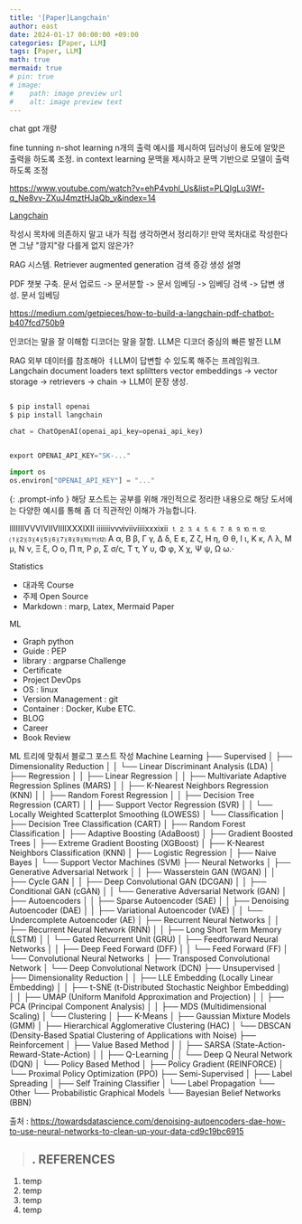 ```yaml
---
title: '[Paper]Langchain'
author: east
date: 2024-01-17 00:00:00 +09:00
categories: [Paper, LLM]
tags: [Paper, LLM]
math: true
mermaid: true
# pin: true
# image:
#    path: image preview url
#    alt: image preview text
---
```


chat gpt 개량

fine tunning
n-shot learning n개의 출력 예시를 제시하여 딥러닝이 용도에 알맞은 출력을 하도록 조정.
in context learning 문맥을 제시하고 문맥 기반으로 모델이 출력하도록 조정



https://www.youtube.com/watch?v=ehP4vphl_Us&list=PLQIgLu3Wf-q_Ne8vv-ZXuJ4mztHJaQb_v&index=14

[Langchain](https://revf.tistory.com/280)

작성시 목차에 의존하지 말고 내가 직접 생각하면서 정리하기!
만약 목차대로 작성한다면 그냥 "깜지"랑 다를게 없지 않은가?

RAG 시스템.
Retriever augmented generation 검색 증강 생성 설명

PDF 챗봇 구축.
문서 업로드 -> 문서분할 -> 문서 임베딩 -> 임베딩 검색 -> 답변 생성.
문서 임베딩

https://medium.com/getpieces/how-to-build-a-langchain-pdf-chatbot-b407fcd750b9


인코더는 말을 잘 이해함
디코더는 말을 잘함. LLM은 디코더 중심의 빠른 발전
LLM 


RAG 외부 데이터를 참조해아 ㅕLLM이 답변할 수 있도록 해주는 프레임워크.
Langchain
document loaders text spliltters vector embeddings -> vector storage -> retrievers -> chain -> LLM이 문장 생성.

```python

$ pip install openai
$ pip install langchain

chat = ChatOpenAI(openai_api_key=openai_api_key)


export OPENAI_API_KEY="SK-..."

import os
os.environ["OPENAI_API_KEY"] = "..."

```



{: .prompt-info }
해당 포스트는 공부를 위해 개인적으로 정리한 내용으로 해당 도서에는 다양한 예시를 통해 좀 더 직관적인 이해가 가능합니다.

ⅠⅡⅢⅣⅤⅥⅦⅧⅨⅩⅪⅫ
ⅰⅱⅲⅳⅴⅵⅶⅷⅸⅹⅺⅻ
⒈⒉⒊⒋⒌⒍⒎⒏⒐⒑⒒⒓
⑴⑵⑶⑷⑸⑹⑺⑻⑼⑽⑾⑿
Α α, Β β, Γ γ, Δ δ, Ε ε, Ζ ζ, Η η, Θ θ, Ι ι, Κ κ, Λ λ, Μ μ, Ν ν, Ξ ξ, Ο ο, Π π, Ρ ρ, Σ σ/ς, Τ τ, Υ υ, Φ φ, Χ χ, Ψ ψ, Ω ω.⋅
<!-- align, equation, matrix, array, theorem, proof -->


<!-- $$
\begin{align}
z_uz_v^T \approx & \text{graph의 u,v 에서 rankdom walk가} \\
&\text{함께 나타날 확률}
\end{align}
$$ -->

<!-- 
$$
\begin{align*}
\text{수식의 왼쪽 항} &= \text{오른쪽 항의 첫 번째 줄} \\
&= \text{오른쪽 항의 두 번째 줄}
\end{align*}
$$ 
\partial
$$\max\limits_{f}$$
-->

<!-- Categories -->
Statistics 
   - 대과목
Course
   - 주제
Open Source 
   - Markdown : marp, Latex, Mermaid
Paper

ML
   - Graph
python 
   - Guide : PEP
   - library : argparse
Challenge
   - Certificate
   - Project
DevOps 
   - OS : linux
   - Version Management : git
   - Container : Docker, Kube
ETC.
   - BLOG
   - Career
   - Book Review


ML 트리에 맞춰서 블로그 포스트 작성
Machine Learning
├── Supervised
│   ├── Dimensionality Reduction
│   │   └── Linear Discriminant Analysis (LDA)
│   ├── Regression
│   │   ├── Linear Regression
│   │   ├── Multivariate Adaptive Regression Splines (MARS)
│   │   ├── K-Nearest Neighbors Regression (KNN)
│   │   ├── Random Forest Regression
│   │   ├── Decision Tree Regression (CART)
│   │   ├── Support Vector Regression (SVR)
│   │   └── Locally Weighted Scatterplot Smoothing (LOWESS)
│   └── Classification
│       ├── Decision Tree Classification (CART)
│       ├── Random Forest Classification
│       ├── Adaptive Boosting (AdaBoost)
│       ├── Gradient Boosted Trees
│       ├── Extreme Gradient Boosting (XGBoost)
│       ├── K-Nearest Neighbors Classification (KNN)
│       ├── Logistic Regression
│       ├── Naive Bayes
│       └── Support Vector Machines (SVM)
├── Neural Networks
│   ├── Generative Adversarial Network
│   │   ├── Wasserstein GAN (WGAN)
│   │   ├── Cycle GAN
│   │   ├── Deep Convolutional GAN (DCGAN)
│   │   ├── Conditional GAN (cGAN)
│   │   └── Generative Adversarial Network (GAN)
│   ├── Autoencoders
│   │   ├── Sparse Autoencoder (SAE)
│   │   ├── Denoising Autoencoder (DAE)
│   │   ├── Variational Autoencoder (VAE)
│   │   └── Undercomplete Autoencoder (AE)
│   ├── Recurrent Neural Networks
│   │   ├── Recurrent Neural Network (RNN)
│   │   ├── Long Short Term Memory (LSTM)
│   │   └── Gated Recurrent Unit (GRU)
│   ├── Feedforward Neural Networks
│   │   ├── Deep Feed Forward (DFF)
│   │   └── Feed Forward (FF)
│   └── Convolutional Neural Networks
│       ├── Transposed Convolutional Network
│       └── Deep Convolutional Network (DCN)
├── Unsupervised
│   ├── Dimensionality Reduction
│   │   ├── LLE Embedding (Locally Linear Embedding)
│   │   ├── t-SNE (t-Distributed Stochastic Neighbor Embedding)
│   │   ├── UMAP (Uniform Manifold Approximation and Projection)
│   │   ├── PCA (Principal Component Analysis)
│   │   ├── MDS (Multidimensional Scaling)
│   └── Clustering
│       ├── K-Means
│       ├── Gaussian Mixture Models (GMM)
│       ├── Hierarchical Agglomerative Clustering (HAC)
│       └── DBSCAN (Density-Based Spatial Clustering of Applications with Noise)
├── Reinforcement
│   ├── Value Based Method
│   │   ├── SARSA (State-Action-Reward-State-Action)
│   │   ├── Q-Learning
│   │   └── Deep Q Neural Network (DQN)
│   └── Policy Based Method
│       ├── Policy Gradient (REINFORCE)
│       └── Proximal Policy Optimization (PPO)
├── Semi-Supervised
│   ├── Label Spreading
│   ├── Self Training Classifier
│   └── Label Propagation
└── Other
    └── Probabilistic Graphical Models
        └── Bayesian Belief Networks (BBN)

출처 : https://towardsdatascience.com/denoising-autoencoders-dae-how-to-use-neural-networks-to-clean-up-your-data-cd9c19bc6915



> ## . REFERENCES

1. temp
2. temp
3. temp
4. temp


<br><br>
---